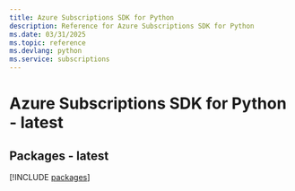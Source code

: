 ```yaml
---
title: Azure Subscriptions SDK for Python
description: Reference for Azure Subscriptions SDK for Python
ms.date: 03/31/2025
ms.topic: reference
ms.devlang: python
ms.service: subscriptions
---
```

# Azure Subscriptions SDK for Python - latest
## Packages - latest
[!INCLUDE [packages](subscriptions-index.md)]